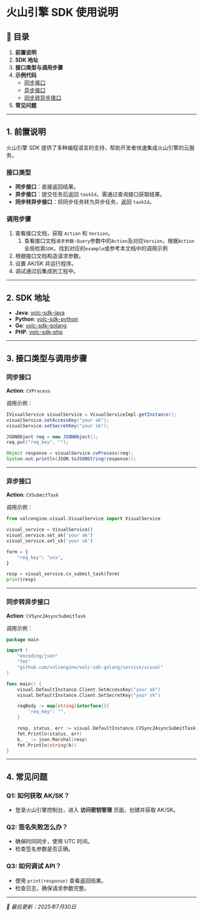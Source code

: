 # 火山引擎 SDK 使用说明

## 📖 目录

1. **前置说明**
2. **SDK 地址**
3. **接口类型与调用步骤**
4. **示例代码**
   - [同步接口](#同步接口)
   - [异步接口](#异步接口)
   - [同步转异步接口](#同步转异步接口)
5. **常见问题**

---

## 1. 前置说明

火山引擎 SDK 提供了多种编程语言的支持，帮助开发者快速集成火山引擎的云服务。

### 接口类型

- **同步接口**：直接返回结果。
- **异步接口**：提交任务后返回 `taskId`，需通过查询接口获取结果。
- **同步转异步接口**：将同步任务转为异步任务，返回 `taskId`。

### 调用步骤

1. 查看接口文档，获取 `Action` 和 `Version`。
	1. 查看接口文档`请求参数-Query`参数中的`Action`及对应`Version`，根据`Action`全局检索`SDK`，找到对应的`example`或参考本文档中的调用示例
2. 根据接口文档构造请求参数。
3. 设置 AK/SK 并运行程序。
4. 调试通过后集成到工程中。

---

## 2. SDK 地址

- **Java**: [volc-sdk-java](https://github.com/volcengine/volc-sdk-java)
- **Python**: [volc-sdk-python](https://github.com/volcengine/volc-sdk-python)
- **Go**: [volc-sdk-golang](https://github.com/volcengine/volc-sdk-golang)
- **PHP**: [volc-sdk-php](https://github.com/volcengine/volc-sdk-php)

---

## 3. 接口类型与调用步骤

### 同步接口

**Action**: `CVProcess`

调用示例：

```java
IVisualService visualService = VisualServiceImpl.getInstance();
visualService.setAccessKey("your ak");
visualService.setSecretKey("your sk");

JSONObject req = new JSONObject();
req.put("req_key", "");

Object response = visualService.cvProcess(req);
System.out.println(JSON.toJSONString(response));
```

---

### 异步接口

**Action**: `CVSubmitTask`

调用示例：

```python
from volcengine.visual.VisualService import VisualService

visual_service = VisualService()
visual_service.set_ak('your ak')
visual_service.set_sk('your sk')

form = {
    "req_key": "xxx",
}

resp = visual_service.cv_submit_task(form)
print(resp)
```

---

### 同步转异步接口

**Action**: `CVSync2AsyncSubmitTask`

调用示例：

```go
package main

import (
    "encoding/json"
    "fmt"
    "github.com/volcengine/volc-sdk-golang/service/visual"
)

func main() {
    visual.DefaultInstance.Client.SetAccessKey("your ak")
    visual.DefaultInstance.Client.SetSecretKey("your sk")

    reqBody := map[string]interface{}{
        "req_key": "",
    }

    resp, status, err := visual.DefaultInstance.CVSync2AsyncSubmitTask(reqBody)
    fmt.Println(status, err)
    b, _ := json.Marshal(resp)
    fmt.Println(string(b))
}
```

---

## 4. 常见问题

### Q1: 如何获取 AK/SK？

- 登录火山引擎控制台，进入 **访问密钥管理** 页面，创建并获取 AK/SK。

### Q2: 签名失败怎么办？

- 确保时间同步，使用 UTC 时间。
- 检查签名参数是否正确。

### Q3: 如何调试 API？

- 使用 `print(response)` 查看返回结果。
- 检查日志，确保请求参数完整。

---

*📝 最后更新：2025年7月30日*

